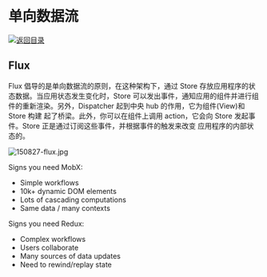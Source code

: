 # 单向数据流

[![&#x8FD4;&#x56DE;&#x76EE;&#x5F55;](https://i.postimg.cc/50XLzC7C/image.png)](https://parg.co/UGZ)

## Flux

Flux 倡导的是单向数据流的原则，在这种架构下，通过 Store 存放应用程序的状态数据。当应用状态发生变化时，Store 可以发出事件，通知应用的组件并进行组件的重新渲染。另外，Dispatcher 起到中央 hub 的作用，它为组件\(View\)和 Store 构建 起了桥梁。此外，你可以在组件上调用 action，它会向 Store 发起事件。Store 正是通过订阅这些事件，并根据事件的触发来改变 应用程序的内部状态的。

![150827-flux.jpg](http://cc.cocimg.com/api/uploads/20150902/1441160534608355.jpg)

Signs you need MobX:

* Simple workflows
* 10k+ dynamic DOM elements
* Lots of cascading computations
* Same data / many contexts

Signs you need Redux:

* Complex workflows
* Users collaborate
* Many sources of data updates
* Need to rewind/replay state

